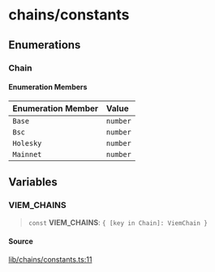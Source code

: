 # chains/constants

## Enumerations

### Chain

#### Enumeration Members

| Enumeration Member | Value |
| :------ | :------ |
| `Base` | `number` |
| `Bsc` | `number` |
| `Holesky` | `number` |
| `Mainnet` | `number` |

## Variables

### VIEM\_CHAINS

> `const` **VIEM\_CHAINS**: `{ [key in Chain]: ViemChain }`

#### Source

[lib/chains/constants.ts:11](https://github.com/PufferFinance/puffer-sdk/blob/e1df5b058ff743a8745e419a3c4cc544308f89f4/lib/chains/constants.ts#L11)
